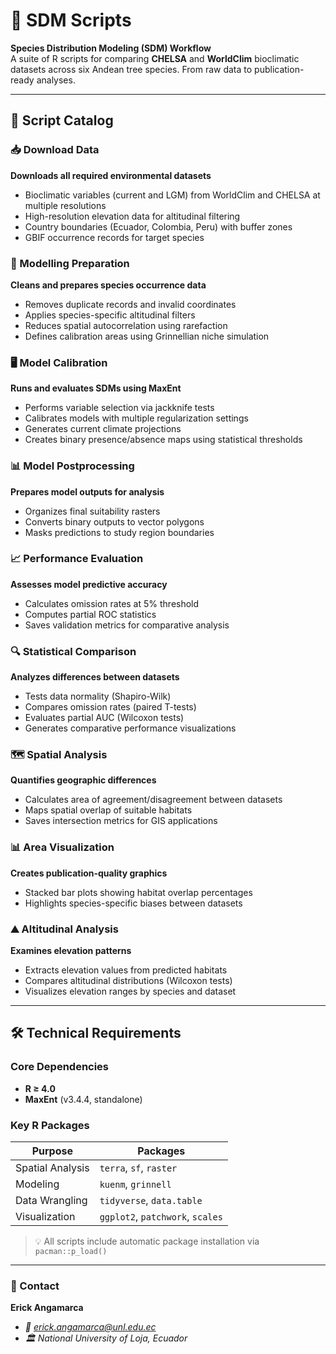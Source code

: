 # 🐾 SDM Scripts  
**Species Distribution Modeling (SDM) Workflow**  
A suite of R scripts for comparing **CHELSA** and **WorldClim** bioclimatic datasets across six Andean tree species. From raw data to publication-ready analyses.

---

## 📂 Script Catalog

### 📥 Download Data  
**Downloads all required environmental datasets**  
- Bioclimatic variables (current and LGM) from WorldClim and CHELSA at multiple resolutions  
- High-resolution elevation data for altitudinal filtering  
- Country boundaries (Ecuador, Colombia, Peru) with buffer zones  
- GBIF occurrence records for target species  

### 🧹 Modelling Preparation  
**Cleans and prepares species occurrence data**  
- Removes duplicate records and invalid coordinates  
- Applies species-specific altitudinal filters  
- Reduces spatial autocorrelation using rarefaction  
- Defines calibration areas using Grinnellian niche simulation  

### 🖥️ Model Calibration  
**Runs and evaluates SDMs using MaxEnt**  
- Performs variable selection via jackknife tests  
- Calibrates models with multiple regularization settings  
- Generates current climate projections  
- Creates binary presence/absence maps using statistical thresholds  

### 📊 Model Postprocessing  
**Prepares model outputs for analysis**  
- Organizes final suitability rasters  
- Converts binary outputs to vector polygons  
- Masks predictions to study region boundaries  

### 📈 Performance Evaluation  
**Assesses model predictive accuracy**  
- Calculates omission rates at 5% threshold  
- Computes partial ROC statistics  
- Saves validation metrics for comparative analysis  

### 🔍 Statistical Comparison  
**Analyzes differences between datasets**  
- Tests data normality (Shapiro-Wilk)  
- Compares omission rates (paired T-tests)  
- Evaluates partial AUC (Wilcoxon tests)  
- Generates comparative performance visualizations  

### 🗺️ Spatial Analysis  
**Quantifies geographic differences**  
- Calculates area of agreement/disagreement between datasets  
- Maps spatial overlap of suitable habitats  
- Saves intersection metrics for GIS applications  

### 📊 Area Visualization  
**Creates publication-quality graphics**  
- Stacked bar plots showing habitat overlap percentages  
- Highlights species-specific biases between datasets  

### ⛰️ Altitudinal Analysis  
**Examines elevation patterns**  
- Extracts elevation values from predicted habitats  
- Compares altitudinal distributions (Wilcoxon tests)  
- Visualizes elevation ranges by species and dataset  

---

## 🛠️ Technical Requirements  

### Core Dependencies  
- **R ≥ 4.0**  
- **MaxEnt** (v3.4.4, standalone)  

### Key R Packages  
| Purpose              | Packages                          |
|----------------------|-----------------------------------|
| Spatial Analysis     | `terra`, `sf`, `raster`          |
| Modeling             | `kuenm`, `grinnell`              |
| Data Wrangling       | `tidyverse`, `data.table`        |
| Visualization        | `ggplot2`, `patchwork`, `scales` |

> 💡 All scripts include automatic package installation via `pacman::p_load()`

---

### 📧 Contact
**Erick Angamarca**
- *📧 erick.angamarca@unl.edu.ec*
- *🏛️ National University of Loja, Ecuador*
